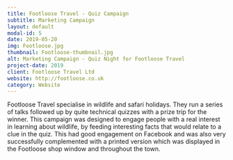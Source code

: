 ```yaml
---
title: Footloose Travel - Quiz Campaign
subtitle: Marketing Campaign
layout: default
modal-id: 5
date: 2019-05-20
img: Footloose.jpg
thumbnail: Footloose-thumbnail.jpg
alt: Marketing Campaign - Quiz Night for Footloose Travel
project-date: 2019
client: Footloose Travel Ltd
website: http://footloose.co.uk
category: Website
---
```

Footloose Travel specialise in wildlife and safari holidays.  They run a series of talks followed up by quite technical quizzes with a prize trip for the winner.  This campaign was designed to engage people with a real interest in learning about wildlife, by feeding interesting facts that would relate to a clue in the quiz.  This had good engagement on Facebook and was also very successfully complemented with a printed version which was displayed in the Footloose shop window and throughout the town.
